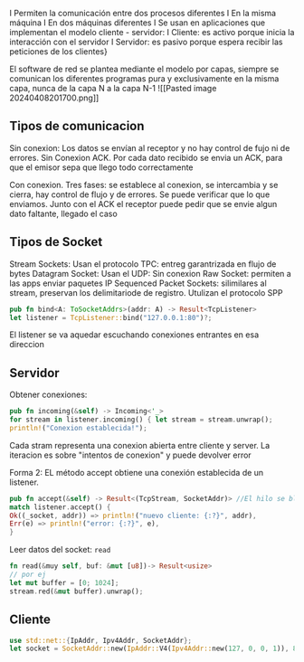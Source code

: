 I Permiten la comunicación entre dos procesos diferentes I En la misma máquina I En dos máquinas diferentes I Se usan en aplicaciones que implementan el modelo cliente - servidor: I Cliente: es activo porque inicia la interacción con el servidor I Servidor: es pasivo porque espera recibir las peticiones de los clientes}



El software de red se plantea mediante el modelo por capas, siempre se comunican los diferentes programas pura y exclusivamente en la misma capa, nunca de la capa N a la capa N-1
![[Pasted image 20240408201700.png]]

## Tipos de comunicacion
Sin conexion: Los datos se envían al receptor y no hay control de fujo ni de errores.
Sin Conexion ACK. Por cada dato recibido se envia un ACK, para que el emisor sepa que llego todo correctamente

Con conexion. Tres fases: se establece al conexion, se intercambia y se cierra, hay control de flujo y de errores. Se puede verificar que lo que enviamos. Junto con el ACK el receptor puede pedir que se envie algun dato faltante, llegado el caso



## Tipos de Socket
Stream Sockets: Usan el protocolo TPC: entreg garantrizada en flujo de bytes
Datagram Socket: Usan el UDP: Sin conexion 
Raw Socket: permiten a las apps enviar paquetes IP
Sequenced Packet Sockets: silimilares al stream, preservan los delimitariode de registro. Utulizan el protocolo SPP

```rust 
pub fn bind<A: ToSocketAddrs>(addr: A) -> Result<TcpListener>
let listener = TcpListener::bind("127.0.0.1:80")?;
```
El listener se va aquedar escuchando conexiones entrantes en esa direccion


## Servidor

Obtener conexiones: 
```rust 
pub fn incoming(&self) -> Incoming<'_> 
for stream in listener.incoming() { let stream = stream.unwrap(); 
println!("Conexion establecida!");
```
Cada stram representa una conexion abierta entre cliente y server. La iteracion es sobre "intentos de conexion" y puede devolver error


Forma 2: 
EL método accept obtiene una conexión establecida de un listener.
```rust 
pub fn accept(&self) -> Result<(TcpStream, SocketAddr)> //El hilo se bloquea hasta que haya una conexión establecida. 
match listener.accept() { 
Ok((_socket, addr)) => println!("nuevo cliente: {:?}", addr),
Err(e) => println!("error: {:?}", e), 
}
```

Leer datos del socket: `read`

```rust 
fn read(&muy self, buf: &mut [u8])-> Result<usize>
// por ej
let mut buffer = [0; 1024];
stream.red(&mut buffer).unwrap();
```


## Cliente

```rust
use std::net::{IpAddr, Ipv4Addr, SocketAddr}; 
let socket = SocketAddr::new(IpAddr::V4(Ipv4Addr::new(127, 0, 0, 1)), 8080)
```
